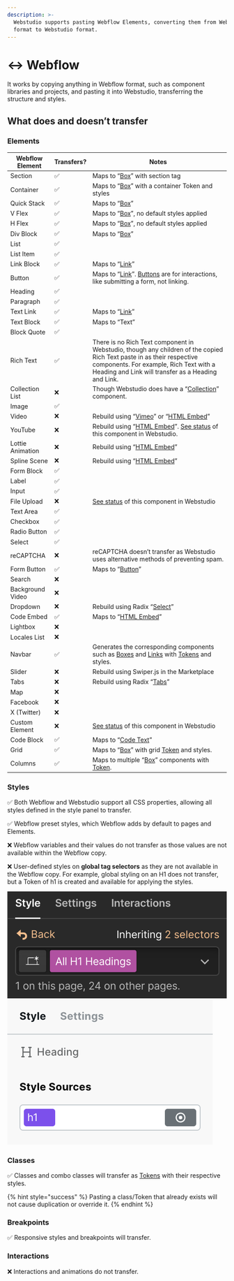 ```yaml
---
description: >-
  Webstudio supports pasting Webflow Elements, converting them from Webflow
  format to Webstudio format.
---
```


# ↔️ Webflow

It works by copying anything in Webflow format, such as component libraries and projects, and pasting it into Webstudio, transferring the structure and styles.

## What does and doesn’t transfer

### Elements

| Webflow Element  | Transfers? | Notes                                                                                                                                                                                                                  |
| ---------------- | ---------- | ---------------------------------------------------------------------------------------------------------------------------------------------------------------------------------------------------------------------- |
| Section          | ✅          | Maps to “[Box](../../core-components/box.md.md)” with section tag                                                                                                                                                      |
| Container        | ✅          | Maps to “[Box](../../core-components/box.md.md)” with a container Token and styles                                                                                                                                     |
| Quick Stack      | ✅          | Maps to “[Box](../../core-components/box.md.md)”                                                                                                                                                                       |
| V Flex           | ✅          | Maps to “[Box](../../core-components/box.md.md)”, no default styles applied                                                                                                                                            |
| H Flex           | ✅          | Maps to “[Box](../../core-components/box.md.md)”, no default styles applied                                                                                                                                            |
| Div Block        | ✅          | Maps to “[Box](../../core-components/box.md.md)”                                                                                                                                                                       |
| List             | ✅          |                                                                                                                                                                                                                        |
| List Item        | ✅          |                                                                                                                                                                                                                        |
| Link Block       | ✅          | Maps to “[Link](../../core-components/link.md)”                                                                                                                                                                        |
| Button           | ✅          | Maps to “[Link](../../core-components/link.md)”. [Buttons](../../core-components/button.md.md) are for interactions, like submitting a form, not linking.                                                              |
| Heading          | ✅          |                                                                                                                                                                                                                        |
| Paragraph        | ✅          |                                                                                                                                                                                                                        |
| Text Link        | ✅          | Maps to “[Link](../../core-components/link.md)”                                                                                                                                                                        |
| Text Block       | ✅          | Maps to “Text”                                                                                                                                                                                                         |
| Block Quote      | ✅          |                                                                                                                                                                                                                        |
| Rich Text        | ✅          | There is no Rich Text component in Webstudio, though any children of the copied Rich Text paste in as their respective components. For example, Rich Text with a Heading and Link will transfer as a Heading and Link. |
| Collection List  | ❌          | Though Webstudio does have a “[Collection](../../core-components/collection.md.md)” component.                                                                                                                         |
| Image            | ✅          |                                                                                                                                                                                                                        |
| Video            | ❌          | Rebuild using “[Vimeo](../../core-components/vimeo.md)” or “[HTML Embed](../../core-components/html-embed.md)”                                                                                                         |
| YouTube          | ❌          | Rebuild using “[HTML Embed](../../core-components/html-embed.md)”.  [See status](https://github.com/webstudio-is/webstudio/issues/1747) of this component in Webstudio.                                                |
| Lottie Animation | ❌          | Rebuild using “[HTML Embed](../../core-components/html-embed.md)”                                                                                                                                                      |
| Spline Scene     | ❌          | Rebuild using “[HTML Embed](../../core-components/html-embed.md)”                                                                                                                                                      |
| Form Block       | ✅          |                                                                                                                                                                                                                        |
| Label            | ✅          |                                                                                                                                                                                                                        |
| Input            | ✅          |                                                                                                                                                                                                                        |
| File Upload      | ❌          | [See status](https://github.com/webstudio-is/webstudio/issues/3023) of this component in Webstudio                                                                                                                     |
| Text Area        | ✅          |                                                                                                                                                                                                                        |
| Checkbox         | ✅          |                                                                                                                                                                                                                        |
| Radio Button     | ✅          |                                                                                                                                                                                                                        |
| Select           | ✅          |                                                                                                                                                                                                                        |
| reCAPTCHA        | ❌          | reCAPTCHA doesn’t transfer as Webstudio uses alternative methods of preventing spam.                                                                                                                                   |
| Form Button      | ✅          | Maps to “[Button](../../core-components/button.md.md)”                                                                                                                                                                 |
| Search           | ❌          |                                                                                                                                                                                                                        |
| Background Video | ❌          |                                                                                                                                                                                                                        |
| Dropdown         | ❌          | Rebuild using Radix “[Select](../../radix/select.md)”                                                                                                                                                                  |
| Code Embed       | ✅          | Maps to “[HTML Embed](../../core-components/html-embed.md)”                                                                                                                                                            |
| Lightbox         | ❌          |                                                                                                                                                                                                                        |
| Locales List     | ❌          |                                                                                                                                                                                                                        |
| Navbar           | ✅          | Generates the corresponding components such as [Boxes](../../core-components/box.md.md) and [Links](../../core-components/link.md) with [Tokens](../design-tokens.md) and styles.                                      |
| Slider           | ❌          | Rebuild using Swiper.js in the Marketplace                                                                                                                                                                             |
| Tabs             | ❌          | Rebuild using Radix “[Tabs](../../radix/tabs.md)”                                                                                                                                                                      |
| Map              | ❌          |                                                                                                                                                                                                                        |
| Facebook         | ❌          |                                                                                                                                                                                                                        |
| X (Twitter)      | ❌          |                                                                                                                                                                                                                        |
| Custom Element   | ❌          | [See status](https://github.com/webstudio-is/webstudio/issues/3632) of this component in Webstudio                                                                                                                     |
| Code Block       | ✅          | Maps to “[Code Text](../../core-components/code-text.md.md)”                                                                                                                                                           |
| Grid             | ✅          | Maps to “[Box](../../core-components/box.md.md)” with grid [Token](../design-tokens.md) and styles.                                                                                                                    |
| Columns          | ✅          | Maps to multiple “[Box](../../core-components/box.md.md)” components with [Token](../design-tokens.md).                                                                                                                |

### Styles

✅ Both Webflow and Webstudio support all CSS properties, allowing all styles defined in the style panel to transfer.

✅ Webflow preset styles, which Webflow adds by default to pages and Elements.

❌ Webflow variables and their values do not transfer as those values are not available within the Webflow copy.

❌ User-defined styles on **global tag selectors** as they are not available in the Webflow copy. For example, global styling on an H1 does not transfer, but a Token of h1 is created and available for applying the styles.

![Global tag styling in webflow](../../../.gitbook/assets/global-tags.png)    ![h1 token in webstudio](../../../.gitbook/assets/h1-token.png)

### Classes

✅ Classes and combo classes will transfer as [Tokens](../design-tokens.md) with their respective styles.

{% hint style="success" %}
Pasting a class/Token that already exists will not cause duplication or override it.
{% endhint %}

### Breakpoints

✅ Responsive styles and breakpoints will transfer.

### Interactions

❌ Interactions and animations do not transfer.
